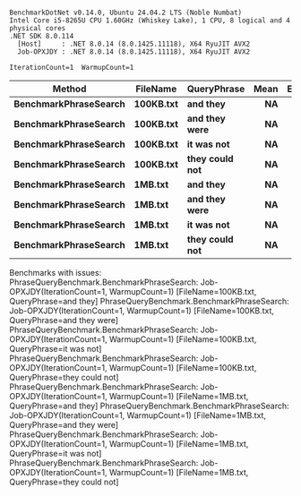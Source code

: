 ```

BenchmarkDotNet v0.14.0, Ubuntu 24.04.2 LTS (Noble Numbat)
Intel Core i5-8265U CPU 1.60GHz (Whiskey Lake), 1 CPU, 8 logical and 4 physical cores
.NET SDK 8.0.114
  [Host]     : .NET 8.0.14 (8.0.1425.11118), X64 RyuJIT AVX2
  Job-OPXJDY : .NET 8.0.14 (8.0.1425.11118), X64 RyuJIT AVX2

IterationCount=1  WarmupCount=1  

```
| Method                | FileName  | QueryPhrase    | Mean | Error |
|---------------------- |---------- |--------------- |-----:|------:|
| **BenchmarkPhraseSearch** | **100KB.txt** | **and they**       |   **NA** |    **NA** |
| **BenchmarkPhraseSearch** | **100KB.txt** | **and they were**  |   **NA** |    **NA** |
| **BenchmarkPhraseSearch** | **100KB.txt** | **it was not**     |   **NA** |    **NA** |
| **BenchmarkPhraseSearch** | **100KB.txt** | **they could not** |   **NA** |    **NA** |
| **BenchmarkPhraseSearch** | **1MB.txt**   | **and they**       |   **NA** |    **NA** |
| **BenchmarkPhraseSearch** | **1MB.txt**   | **and they were**  |   **NA** |    **NA** |
| **BenchmarkPhraseSearch** | **1MB.txt**   | **it was not**     |   **NA** |    **NA** |
| **BenchmarkPhraseSearch** | **1MB.txt**   | **they could not** |   **NA** |    **NA** |

Benchmarks with issues:
  PhraseQueryBenchmark.BenchmarkPhraseSearch: Job-OPXJDY(IterationCount=1, WarmupCount=1) [FileName=100KB.txt, QueryPhrase=and they]
  PhraseQueryBenchmark.BenchmarkPhraseSearch: Job-OPXJDY(IterationCount=1, WarmupCount=1) [FileName=100KB.txt, QueryPhrase=and they were]
  PhraseQueryBenchmark.BenchmarkPhraseSearch: Job-OPXJDY(IterationCount=1, WarmupCount=1) [FileName=100KB.txt, QueryPhrase=it was not]
  PhraseQueryBenchmark.BenchmarkPhraseSearch: Job-OPXJDY(IterationCount=1, WarmupCount=1) [FileName=100KB.txt, QueryPhrase=they could not]
  PhraseQueryBenchmark.BenchmarkPhraseSearch: Job-OPXJDY(IterationCount=1, WarmupCount=1) [FileName=1MB.txt, QueryPhrase=and they]
  PhraseQueryBenchmark.BenchmarkPhraseSearch: Job-OPXJDY(IterationCount=1, WarmupCount=1) [FileName=1MB.txt, QueryPhrase=and they were]
  PhraseQueryBenchmark.BenchmarkPhraseSearch: Job-OPXJDY(IterationCount=1, WarmupCount=1) [FileName=1MB.txt, QueryPhrase=it was not]
  PhraseQueryBenchmark.BenchmarkPhraseSearch: Job-OPXJDY(IterationCount=1, WarmupCount=1) [FileName=1MB.txt, QueryPhrase=they could not]
